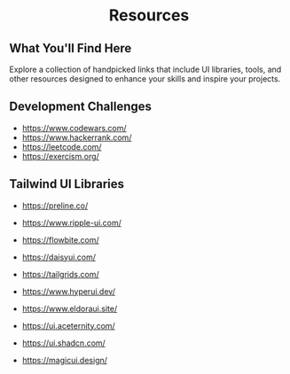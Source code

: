 <h1 align="center">Resources</h1>

<p align="left">

## What You'll Find Here

Explore a collection of handpicked links that include UI libraries, tools, and other resources designed to enhance your skills and inspire your projects.

## Development Challenges

- https://www.codewars.com/
- https://www.hackerrank.com/
- https://leetcode.com/
- https://exercism.org/

## Tailwind UI Libraries

- https://preline.co/
- https://www.ripple-ui.com/
- https://flowbite.com/
- https://daisyui.com/
- https://tailgrids.com/
- https://www.hyperui.dev/

- https://www.eldoraui.site/
- https://ui.aceternity.com/
- https://ui.shadcn.com/
- https://magicui.design/

</p>
